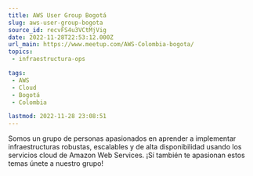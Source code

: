 ```yaml
---
title: AWS User Group Bogotá
slug: aws-user-group-bogota
source_id: recvFS4u3VCtMjVig
date: 2022-11-28T22:53:12.000Z
url_main: https://www.meetup.com/AWS-Colombia-bogota/
topics: 
 - infraestructura-ops

tags: 
 - AWS
 - Cloud
 - Bogotá
 - Colombia

lastmod: 2022-11-28 23:08:51
---
```


Somos un grupo de personas apasionados en aprender a implementar infraestructuras robustas, escalables y de alta disponibilidad usando los servicios cloud de Amazon Web Services. ¡Sí también te apasionan estos temas únete a nuestro grupo!
